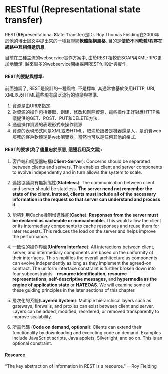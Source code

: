 # RESTful \(Representational state transfer\)

REST\(**RE**presentational **S**tate **T**ransfer\)是Dr. Roy Thomas Fielding在2000年於他的[博士論文](https://www.ics.uci.edu/~fielding/pubs/dissertation/top.htm)中提出來的一種互聯網**軟體架構風格**, 目的是**便於不同軟體/程序在網路中互相傳遞訊息**.

目前在三種主流的webservice實作方案中, 由於REST相較於SOAP與XML-RPC更加地簡潔, 越來越多的webservice開始採用RESTful設計與實作.

#### REST的要點與標準:

前面強調了, REST是設計的一種風格, 不是標準, 其通常會基於使用HTTP, URI, XML以及HTML這些現有廣泛流行的協議與標準.

1. 資源是由URI來指定.
2. 對資源的操作包括獲取、創建、修改和刪除資源，這些操作正好對應HTTP協議提供的GET、POST、PUT和DELETE方法.
3. 通過操作資源的表現形式來操作資源.
4. 資源的表現形式則是XML或者HTML，取決於讀者是機器還是人，是消費web服務的客戶軟體還是web瀏覽器。當然也可以是任何其他的格式.

#### REST的要求\(為了儘量忠於原意, 這邊我用英文寫\):

1. 客戶端和伺服器結構\(**Client-Server**\): Concerns should be separated between clients and servers. This enables client and server components to evolve independently and in turn allows the system to scale.

2. 連接協議具有無狀態性\(**Stateless**\): The communication between client and server should be stateless. **The server need not remember the state of the client. Instead, clients must include all of the necessary information in the request so that server can understand and process it.**

3. 能夠利用Cache機制增進性能\(**Cache**\): **Responses from the server must be declared as cacheable or noncacheable.** This would allow the client or its intermediary components to cache responses and reuse them for later requests. This reduces the load on the server and helps improve the performance.

4. 一致性的操作界面\(**Uniform Interface**\): All interactions between client, server, and intermediary components are based on the uniformity of their interfaces. This simplifies the overall architecture as components can evolve independently as long as they implement the agreed-on contract. The uniform interface constraint is further broken down into four subconstraints—**resource identification**, **resource representations**, **self-descriptive messages**, and **hypermedia as the engine of application state** or **HATEOAS**. We will examine some of these guiding principles in the later sections of this chapter.

5. 層次化的系統\(**Layered System**\): Multiple hierarchical layers such as gateways, firewalls, and proxies can exist between client and server. Layers can be added, modified, reordered, or removed transparently to improve scalability.

6. 所需代碼 \(**Code on demand, optional**\): Clients can extend their functionality by downloading and executing code on demand. Examples include JavaScript scripts, Java applets, Silverlight, and so on. This is an optional constraint.

#### Resource

“The key abstraction of information in REST is a resource."  —Roy Fielding

